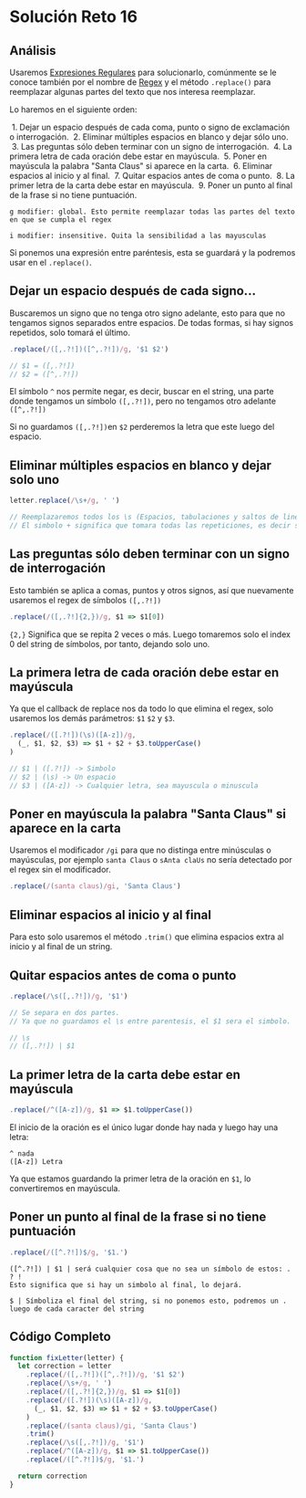 # Solución Reto 16

## Análisis

Usaremos [Expresiones Regulares](https://developer.mozilla.org/en-US/docs/Web/JavaScript/Guide/Regular_Expressions) para solucionarlo, comúnmente se le conoce también por el nombre de [Regex](https://developer.mozilla.org/en-US/docs/Web/JavaScript/Guide/Regular_Expressions) y el método `.replace()` para reemplazar algunas partes del texto que nos interesa reemplazar.

Lo haremos en el siguiente orden:

 1. Dejar un espacio después de cada coma, punto o signo de exclamación o interrogación.
 2. Eliminar múltiples espacios en blanco y dejar sólo uno.
 3. Las preguntas sólo deben terminar con un signo de interrogación.
 4. La primera letra de cada oración debe estar en mayúscula.
 5. Poner en mayúscula la palabra "Santa Claus" si aparece en la carta.
 6. Eliminar espacios al inicio y al final.
 7. Quitar espacios antes de coma o punto.
 8. La primer letra de la carta debe estar en mayúscula.
 9. Poner un punto al final de la frase si no tiene puntuación.

```
g modifier: global. Esto permite reemplazar todas las partes del texto en que se cumpla el regex

i modifier: insensitive. Quita la sensibilidad a las mayusculas
```

Si ponemos una expresión entre paréntesis, esta se guardará y la podremos usar en el `.replace()`.

## Dejar un espacio después de cada signo...

Buscaremos un signo que no tenga otro signo adelante, esto para que no tengamos signos separados entre espacios. De todas formas, si hay signos repetidos, solo tomará el último.

```js
.replace(/([,.?!])([^,.?!])/g, '$1 $2')

// $1 = ([,.?!])
// $2 = ([^,.?!])
```

El símbolo `^` nos permite negar, es decir, buscar en el string, una parte donde tengamos un símbolo `([,.?!])`, pero no tengamos otro adelante `([^,.?!])`

Si no guardamos `([,.?!])`en `$2` perderemos la letra que este luego del espacio.

## Eliminar múltiples espacios en blanco y dejar solo uno

```js
letter.replace(/\s+/g, ' ')

// Reemplazaremos todos los \s (Espacios, tabulaciones y saltos de linea)
// El simbolo + significa que tomara todas las repeticiones, es decir si hay 3 espacios, los tomara, de lo contrario tomaria uno por uno y reemplazaria un espacio con un espacio.
```

## Las preguntas sólo deben terminar con un signo de interrogación

Esto también se aplica a comas, puntos y otros signos, así que nuevamente usaremos el regex de símbolos `([,.?!])`

```js
.replace(/([,.?!]{2,})/g, $1 => $1[0])
```

`{2,}` Significa que se repita 2 veces o más. Luego tomaremos solo el index 0 del string de símbolos, por tanto, dejando solo uno.

## La primera letra de cada oración debe estar en mayúscula

Ya que el callback de replace nos da todo lo que elimina el regex, solo usaremos los demás parámetros: `$1` `$2` y `$3`.

```js
.replace(/([.?!])(\s)([A-z])/g,
  (_, $1, $2, $3) => $1 + $2 + $3.toUpperCase()
)
```

```js
// $1 | ([.?!]) -> Simbolo
// $2 | (\s) -> Un espacio
// $3 | ([A-z]) -> Cualquier letra, sea mayuscula o minuscula
```

## Poner en mayúscula la palabra "Santa Claus" si aparece en la carta

Usaremos el modificador `/gi` para que no distinga entre minúsculas o mayúsculas, por ejemplo `santa Claus` o `sAnta claUs` no sería detectado por el regex sin el modificador.

```js
.replace(/(santa claus)/gi, 'Santa Claus')
```

## Eliminar espacios al inicio y al final

Para esto solo usaremos el método `.trim()` que elimina espacios extra al inicio y al final de un string.

## Quitar espacios antes de coma o punto

```js
.replace(/\s([,.?!])/g, '$1')

// Se separa en dos partes.
// Ya que no guardamos el \s entre parentesis, el $1 sera el simbolo.

// \s
// ([,.?!]) | $1
```

## La primer letra de la carta debe estar en mayúscula

```js
.replace(/^([A-z])/g, $1 => $1.toUpperCase())
```

El inicio de la oración es el único lugar donde hay nada y luego hay una letra:

```
^ nada
([A-z]) Letra
```

Ya que estamos guardando la primer letra de la oración en `$1`, lo convertiremos en mayúscula.

## Poner un punto al final de la frase si no tiene puntuación

```js
.replace(/([^.?!])$/g, '$1.')
```

```
([^.?!]) | $1 | será cualquier cosa que no sea un símbolo de estos: . ? !
Esto significa que si hay un simbolo al final, lo dejará.

$ | Símboliza el final del string, si no ponemos esto, podremos un . luego de cada caracter del string
```

## Código Completo

```js
function fixLetter(letter) {
  let correction = letter
    .replace(/([,.?!])([^,.?!])/g, '$1 $2')
    .replace(/\s+/g, ' ')
    .replace(/([,.?!]{2,})/g, $1 => $1[0])
    .replace(/([.?!])(\s)([A-z])/g,
      (_, $1, $2, $3) => $1 + $2 + $3.toUpperCase()
    )
    .replace(/(santa claus)/gi, 'Santa Claus')
    .trim()
    .replace(/\s([,.?!])/g, '$1')
    .replace(/^([A-z])/g, $1 => $1.toUpperCase())
    .replace(/([^.?!])$/g, '$1.')

  return correction
}
```